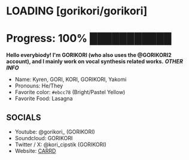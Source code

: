 # LOADING [gorikori/gorikori]
# Progress: 100% ███████████
**Hello everybiody! I'm GORIKORI (who also uses the @GORIKORI2 account), and I mainly work on vocal synthesis related works.**
***OTHER INFO***
- Name: Kyren, GORI, KORI, GORIKORI, Yakomi
- Pronouns: He/They
- Favorite color: `#ebcc78` (Bright/Pastel Yellow)
- Favorite Food: Lasagna
## SOCIALS
- Youtube: @gorikori_ (GORIKORI)
- Soundcloud: GORIKORI
- Twitter / X: @kori_cipstik (GORIKORI)
- Website: [CARRD](https://gorikori.carrd.co)
